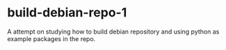 # build-debian-repo-1
A attempt on studying how to build debian repository and using python as example packages in the repo.
